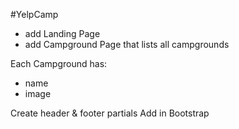 #YelpCamp

* add Landing Page
* add Campground Page that lists all campgrounds

Each Campground has:
  * name
  * image

Create header & footer partials
Add in Bootstrap